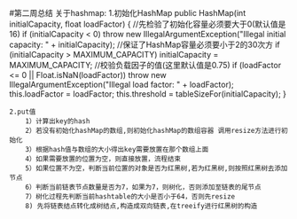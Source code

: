 #第二周总结
关于hashmap:
    1.初始化HashMap
    public HashMap(int initialCapacity, float loadFactor) {
        //先检验了初始化容量必须要大于0(默认值是16)
        if (initialCapacity < 0)
        throw new IllegalArgumentException("Illegal initial capacity: " + initialCapacity);
        //保证了HashMap容量必须要小于2的30次方
        if (initialCapacity > MAXIMUM_CAPACITY)
        initialCapacity = MAXIMUM_CAPACITY;
        //校验负载因子的值(这里默认值是0.75)
        if (loadFactor <= 0 || Float.isNaN(loadFactor))
        throw new IllegalArgumentException("Illegal load factor: " +  loadFactor);
        this.loadFactor = loadFactor;
        this.threshold = tableSizeFor(initialCapacity);
    }

    2.put值
        1）计算出key的hash
        2）若没有初始化hashMap的数组,则初始化hashMap的数组容器 调用resize方法进行初始化
        3）根据hash值与数组的大小得出key需要放置在那个数组上面
        4）如果需要放置的位置为空，则直接放置，流程结束
        5）如果位置不为空，判断当前位置的对象是否为红黑树,若为红黑树,则按照红黑树去添加节点
        6）判断当前链表节点数量是否为7，如果为7，则树化，否则添加至链表的尾节点
        7）树化过程先判断当前hashtable的大小是否小于64，否则先resize
        8) 先将链表结点转化成树结点,构造成双向链表,在treeify进行红黑树的构造